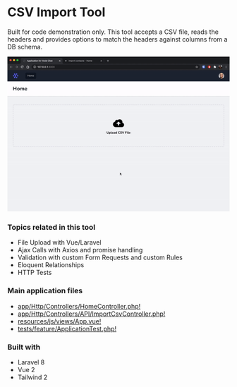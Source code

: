 # CSV Import Tool

Built for code demonstration only. This tool accepts a CSV file, reads the headers and provides options to match the headers against columns from a DB schema.

![CSV Import Tool Demo](https://raw.githubusercontent.com/rodvilla/csv-import-tool/master/resources/img/demo.gif)

### Topics related in this tool
- File Upload with Vue/Laravel
- Ajax Calls with Axios and promise handling
- Validation with custom Form Requests and custom Rules
- Eloquent Relationships
- HTTP Tests

### Main application files
- [app/Http/Controllers/HomeController.php!](https://github.com/rodvilla/csv-import-tool/blob/master/app/Http/Controllers/HomeController.php)
- [app/Http/Controllers/API/ImportCsvController.php!](https://github.com/rodvilla/csv-import-tool/blob/master/app/Http/Controllers/API/ImportCsvController.php)
- [resources/js/views/App.vue!](https://github.com/rodvilla/csv-import-tool/blob/master/resources/js/views/App.vue)
- [tests/feature/ApplicationTest.php!](https://github.com/rodvilla/csv-import-tool/blob/master/tests/Feature/ApplicationTest.php)

### Built with
- Laravel 8
- Vue 2
- Tailwind 2
